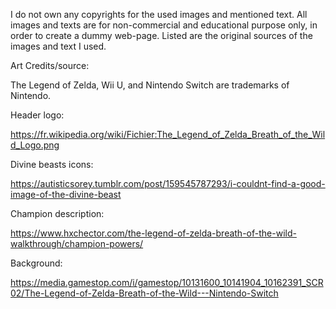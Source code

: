 I do not own any copyrights for the used images and mentioned text. All images and texts are for non-commercial and educational purpose only, in order to create a dummy web-page. Listed are the original sources of the images and text I used.


Art Credits/source:

The Legend of Zelda, Wii U, and Nintendo Switch are trademarks of Nintendo.

Header logo:

https://fr.wikipedia.org/wiki/Fichier:The_Legend_of_Zelda_Breath_of_the_Wild_Logo.png


Divine beasts icons:

https://autisticsorey.tumblr.com/post/159545787293/i-couldnt-find-a-good-image-of-the-divine-beast


Champion description:

https://www.hxchector.com/the-legend-of-zelda-breath-of-the-wild-walkthrough/champion-powers/


Background:

https://media.gamestop.com/i/gamestop/10131600_10141904_10162391_SCR02/The-Legend-of-Zelda-Breath-of-the-Wild---Nintendo-Switch


